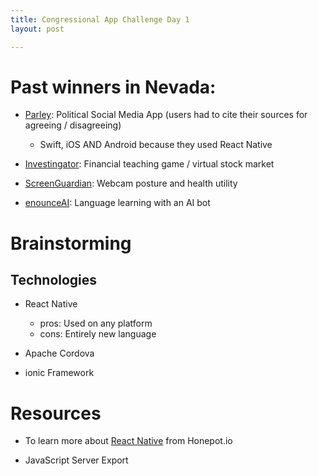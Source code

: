 ```yaml
---
title: Congressional App Challenge Day 1
layout: post

---
```


# Past winners in Nevada:

- [Parley](https://www.congressionalappchallenge.us/23-NV04/): Political Social Media App (users had to cite their sources for agreeing / disagreeing)
    - Swift, iOS AND Android because they used React Native

- [Investingator](https://www.congressionalappchallenge.us/23-NV03/): Financial teaching game / virtual stock market

- [ScreenGuardian](https://www.congressionalappchallenge.us/23-NV02/): Webcam posture and health utility

- [enounceAI](https://www.congressionalappchallenge.us/23-NV01/): Language learning with an AI bot

# Brainstorming

## Technologies

- React Native
    - pros: Used on any platform 
    - cons: Entirely new language

- Apache Cordova

- ionic Framework

# Resources

- To learn more about [React Native](https://cult.honeypot.io/reads/react-js-the-documentary-how-it-all-began/) from Honepot.io

- JavaScript Server Export